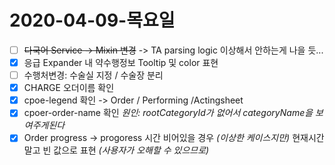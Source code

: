 # 2020-04-09-목요일

- [ ] ~~다국어 Service -> Mixin 변경~~ -> TA parsing logic 이상해서 안하는게 나을 듯...
- [x] 응급 Expander 내 약수행정보 Tooltip 및 color 표현
- [ ] 수행처변경: 수술실 지정 / 수술장 분리
- [x] CHARGE 오더이름 확인
- [x] cpoe-legend 확인 -> Order / Performing /Actingsheet
- [x] cpoer-order-name 확인 _원인: rootCategoryId가 없어서 categoryName을 보여주게된다_
- [x] Order progress -> progoress 시간 비어있을 경우 _(이상한 케이스지만)_ 현재시간 말고 빈 값으로 표현 _(사용자가 오해할 수 있으므로)_
